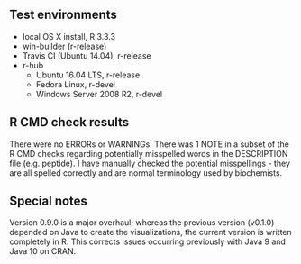 ## Test environments
* local OS X install, R 3.3.3
* win-builder (r-release)
* Travis CI (Ubuntu 14.04), r-release
* r-hub
  - Ubuntu 16.04 LTS, r-release
  - Fedora Linux, r-devel
  - Windows Server 2008 R2, r-devel

## R CMD check results
There were no ERRORs or WARNINGs. There was 1 NOTE in a subset of the R CMD checks regarding potentially misspelled words in the DESCRIPTION file (e.g. peptide). I have manually checked the potential misspellings - they are all spelled correctly and are normal terminology used by biochemists.

## Special notes
Version 0.9.0 is a major overhaul; whereas the previous version (v0.1.0) depended on Java to create the visualizations, the current version is written completely in R. This corrects issues occurring previously with Java 9 and Java 10 on CRAN.
